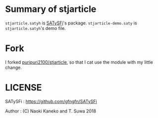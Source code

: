 # Summary of stjarticle

`stjarticle.satyh` is [SATySFi](https://github.com/gfngfn/SATySFi)'s package.
`stjarticle-demo.saty` is `stjarticle.satyh`'s demo file.

# Fork
I forked [puripuri2100/stjarticle](https://github.com/puripuri2100/stjarticle), so that I cat use the module with my little change.


# LICENSE
SATySFi : 
https://github.com/gfngfn/SATySFi

Author : 
(C) Naoki Kaneko and T. Suwa 2018